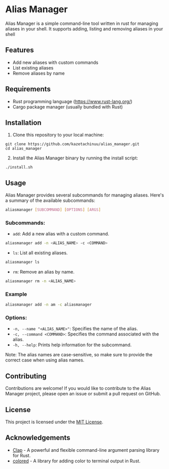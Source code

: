 
# Alias Manager

Alias Manager is a simple command-line tool written in rust for managing aliases in your shell. It supports adding, listing and removing aliases in your shell

## Features

- Add new aliases with custom commands
- List existing aliases
- Remove aliases by name

## Requirements

- Rust programming language (https://www.rust-lang.org/)
- Cargo package manager (usually bundled with Rust)

## Installation


1. Clone this repository to your local machine:


```shell
git clone https://github.com/kazetachinuu/alias_manager.git
cd alias_manager
```

2. Install the Alias Manager binary by running the install script:

```shell
./install.sh
```



## Usage

Alias Manager provides several subcommands for managing aliases. Here's a summary of the available subcommands:



```sh
aliasmanager [SUBCOMMAND] [OPTIONS] [ARGS]
```


### Subcommands:

- `add`: Add a new alias with a custom command.


```sh
aliasmanager add -n <ALIAS_NAME> -c <COMMAND>
```


- `ls`: List all existing aliases.


```sh
aliasmanager ls
```

- `rm`: Remove an alias by name.

```sh
aliasmanager rm -n <ALIAS_NAME>
```
### Example

```sh
aliasmanager add -n am -c aliasmanager
```
### Options:

- `-n, --name "<ALIAS_NAME>"`: Specifies the name of the alias.
- `-c, --command <COMMAND>`: Specifies the command associated with the alias.
- `-h, --help`: Prints help information for the subcommand.



Note: The alias names are case-sensitive, so make sure to provide the correct case when using alias names.


## Contributing

Contributions are welcome! If you would like to contribute to the Alias Manager project, please open an issue or submit a pull request on GitHub.

## License

This project is licensed under the [MIT License](LICENSE).

## Acknowledgements

- [Clap](https://github.com/clap-rs/clap) - A powerful and flexible command-line argument parsing library for Rust.
- [colored](https://github.com/mackwic/colored) - A library for adding color to terminal output in Rust.
